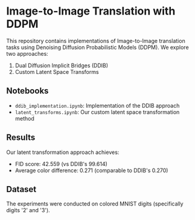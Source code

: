 # Image-to-Image Translation with DDPM

This repository contains implementations of Image-to-Image translation tasks using Denoising Diffusion Probabilistic Models (DDPM). We explore two approaches:

1. Dual Diffusion Implicit Bridges (DDIB)
2. Custom Latent Space Transforms

## Notebooks

- `ddib_implementation.ipynb`: Implementation of the DDIB approach
- `latent_transforms.ipynb`: Our custom latent space transformation method

## Results

Our latent transformation approach achieves:
- FID score: 42.559 (vs DDIB's 99.614)
- Average color difference: 0.271 (comparable to DDIB's 0.270)

## Dataset

The experiments were conducted on colored MNIST digits (specifically digits '2' and '3').

